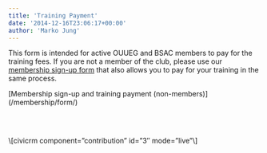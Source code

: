 ```yaml
---
title: 'Training Payment'
date: '2014-12-16T23:06:17+00:00'
author: 'Marko Jung'
---
```


This form is intended for active OUUEG and BSAC members to pay for the training fees. If you are not a member of the club, please use our [membership sign-up form](/membership/form/) that also allows you to pay for your training in the same process.

<div class="wp-block-themeisle-blocks-button-group" id="wp-block-themeisle-blocks-button-group-35e9b4a9" style="justify-content:center;align-items:center">[<span>Membership sign-up and training payment (non-members)</span>](/membership/form/)</div><div aria-hidden="true" class="wp-block-spacer" style="height:60px"></div>\[civicrm component=”contribution” id=”3″ mode=”live”\]
